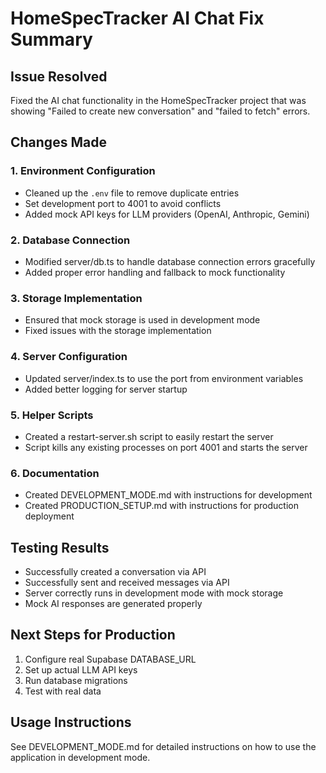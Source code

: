 # HomeSpecTracker AI Chat Fix Summary

## Issue Resolved
Fixed the AI chat functionality in the HomeSpecTracker project that was showing "Failed to create new conversation" and "failed to fetch" errors.

## Changes Made

### 1. Environment Configuration
- Cleaned up the `.env` file to remove duplicate entries
- Set development port to 4001 to avoid conflicts
- Added mock API keys for LLM providers (OpenAI, Anthropic, Gemini)

### 2. Database Connection
- Modified server/db.ts to handle database connection errors gracefully
- Added proper error handling and fallback to mock functionality

### 3. Storage Implementation
- Ensured that mock storage is used in development mode
- Fixed issues with the storage implementation

### 4. Server Configuration
- Updated server/index.ts to use the port from environment variables
- Added better logging for server startup

### 5. Helper Scripts
- Created a restart-server.sh script to easily restart the server
- Script kills any existing processes on port 4001 and starts the server

### 6. Documentation
- Created DEVELOPMENT_MODE.md with instructions for development
- Created PRODUCTION_SETUP.md with instructions for production deployment

## Testing Results
- Successfully created a conversation via API
- Successfully sent and received messages via API
- Server correctly runs in development mode with mock storage
- Mock AI responses are generated properly

## Next Steps for Production
1. Configure real Supabase DATABASE_URL
2. Set up actual LLM API keys
3. Run database migrations
4. Test with real data

## Usage Instructions
See DEVELOPMENT_MODE.md for detailed instructions on how to use the application in development mode.
